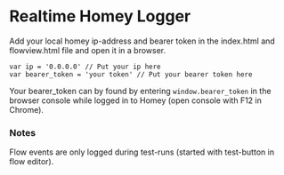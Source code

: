 # Realtime Homey Logger

Add your local homey ip-address and bearer token in the index.html and flowview.html file and open it in a browser.

```
var ip = '0.0.0.0' // Put your ip here
var bearer_token = 'your token' // Put your bearer token here
```

Your bearer_token can by found by entering `window.bearer_token` in the browser console while logged in to Homey (open console with F12 in Chrome).

### Notes

Flow events are only logged during test-runs (started with test-button in flow editor).

